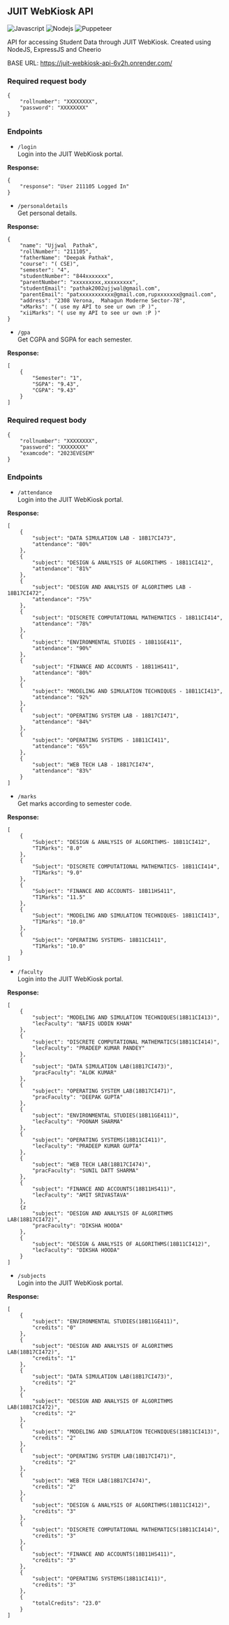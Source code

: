 ## JUIT WebKiosk API

<img alt="Javascript" src="https://img.shields.io/badge/JavaScript-323330?style=for-the-badge&logo=javascript&logoColor=F7DF1E"/> <img alt="Nodejs" src="https://img.shields.io/badge/Node.js-339933?style=for-the-badge&logo=nodedotjs&logoColor=white"/> <img alt="Puppeteer" src="https://img.shields.io/badge/Cheerio-000000?style=for-the-badge"/>

API for accessing Student Data through JUIT WebKiosk. Created using NodeJS, ExpressJS and Cheerio

BASE URL: https://juit-webkiosk-api-6v2h.onrender.com/

### Required request body

```
{
    "rollnumber": "XXXXXXXX",
    "password": "XXXXXXXX"
}
```

### Endpoints

- `/login`  
  Login into the JUIT WebKiosk portal.

**Response:**

```
{
    "response": "User 211105 Logged In"
}
```

- `/personaldetails`  
  Get personal details.

**Response:**

```
{
    "name": "Ujjwal  Pathak",
    "rollNumber": "211105",
    "fatherName": "Deepak Pathak",
    "course": "( CSE)",
    "semester": "4",
    "studentNumber": "844xxxxxxx",
    "parentNumber": "xxxxxxxxx,xxxxxxxxx",
    "studentEmail": "pathak2002ujjwal@gmail.com",
    "parentEmail": "patxxxxxxxxxxx@gmail.com,rupxxxxxxx@gmail.com",
    "address": "2308 Verona,  Mahagun Moderne Sector-78",
    "xMarks": "( use my API to see ur own :P )",
    "xiiMarks": "( use my API to see ur own :P )"
}
```

- `/gpa`  
  Get CGPA and SGPA for each semester.

**Response:**

```
[
    {
        "Semester": "1",
        "SGPA": "9.43",
        "CGPA": "9.43"
    }
]
```

### Required request body

```
{
    "rollnumber": "XXXXXXXX",
    "password": "XXXXXXXX"
    "examcode": "2023EVESEM"
}
```

### Endpoints

- `/attendance`  
  Login into the JUIT WebKiosk portal.

**Response:**

```
[
    {
        "subject": "DATA SIMULATION LAB - 18B17CI473",
        "attendance": "80%"
    },
    {
        "subject": "DESIGN & ANALYSIS OF ALGORITHMS - 18B11CI412",
        "attendance": "81%"
    },
    {
        "subject": "DESIGN AND ANALYSIS OF ALGORITHMS LAB - 18B17CI472",
        "attendance": "75%"
    },
    {
        "subject": "DISCRETE COMPUTATIONAL MATHEMATICS - 18B11CI414",
        "attendance": "78%"
    },
    {
        "subject": "ENVIRONMENTAL STUDIES - 18B11GE411",
        "attendance": "90%"
    },
    {
        "subject": "FINANCE AND ACCOUNTS - 18B11HS411",
        "attendance": "80%"
    },
    {
        "subject": "MODELING AND SIMULATION TECHNIQUES - 18B11CI413",
        "attendance": "92%"
    },
    {
        "subject": "OPERATING SYSTEM LAB - 18B17CI471",
        "attendance": "84%"
    },
    {
        "subject": "OPERATING SYSTEMS - 18B11CI411",
        "attendance": "65%"
    },
    {
        "subject": "WEB TECH LAB - 18B17CI474",
        "attendance": "83%"
    }
]
```

- `/marks`  
  Get marks according to semester code.

**Response:**

```
[
    {
        "Subject": "DESIGN & ANALYSIS OF ALGORITHMS- 18B11CI412",
        "T1Marks": "8.0"
    },
    {
        "Subject": "DISCRETE COMPUTATIONAL MATHEMATICS- 18B11CI414",
        "T1Marks": "9.0"
    },
    {
        "Subject": "FINANCE AND ACCOUNTS- 18B11HS411",
        "T1Marks": "11.5"
    },
    {
        "Subject": "MODELING AND SIMULATION TECHNIQUES- 18B11CI413",
        "T1Marks": "10.0"
    },
    {
        "Subject": "OPERATING SYSTEMS- 18B11CI411",
        "T1Marks": "10.0"
    }
]
```

- `/faculty`  
  Login into the JUIT WebKiosk portal.

**Response:**

```
[
    {
        "subject": "MODELING AND SIMULATION TECHNIQUES(18B11CI413)",
        "lecFaculty": "NAFIS UDDIN KHAN"
    },
    {
        "subject": "DISCRETE COMPUTATIONAL MATHEMATICS(18B11CI414)",
        "lecFaculty": "PRADEEP KUMAR PANDEY"
    },
    {
        "subject": "DATA SIMULATION LAB(18B17CI473)",
        "pracFaculty": "ALOK KUMAR"
    },
    {
        "subject": "OPERATING SYSTEM LAB(18B17CI471)",
        "pracFaculty": "DEEPAK GUPTA"
    },
    {
        "subject": "ENVIRONMENTAL STUDIES(18B11GE411)",
        "lecFaculty": "POONAM SHARMA"
    },
    {
        "subject": "OPERATING SYSTEMS(18B11CI411)",
        "lecFaculty": "PRADEEP KUMAR GUPTA"
    },
    {
        "subject": "WEB TECH LAB(18B17CI474)",
        "pracFaculty": "SUNIL DATT SHARMA"
    },
    {
        "subject": "FINANCE AND ACCOUNTS(18B11HS411)",
        "lecFaculty": "AMIT SRIVASTAVA"
    },
    {z
        "subject": "DESIGN AND ANALYSIS OF ALGORITHMS LAB(18B17CI472)",
        "pracFaculty": "DIKSHA HOODA"
    },
    {
        "subject": "DESIGN & ANALYSIS OF ALGORITHMS(18B11CI412)",
        "lecFaculty": "DIKSHA HOODA"
    }
]
```

- `/subjects`  
  Login into the JUIT WebKiosk portal.

**Response:**

```
[
    {
        "subject": "ENVIRONMENTAL STUDIES(18B11GE411)",
        "credits": "0"
    },
    {
        "subject": "DESIGN AND ANALYSIS OF ALGORITHMS LAB(18B17CI472)",
        "credits": "1"
    },
    {
        "subject": "DATA SIMULATION LAB(18B17CI473)",
        "credits": "2"
    },
    {
        "subject": "DESIGN AND ANALYSIS OF ALGORITHMS LAB(18B17CI472)",
        "credits": "2"
    },
    {
        "subject": "MODELING AND SIMULATION TECHNIQUES(18B11CI413)",
        "credits": "2"
    },
    {
        "subject": "OPERATING SYSTEM LAB(18B17CI471)",
        "credits": "2"
    },
    {
        "subject": "WEB TECH LAB(18B17CI474)",
        "credits": "2"
    },
    {
        "subject": "DESIGN & ANALYSIS OF ALGORITHMS(18B11CI412)",
        "credits": "3"
    },
    {
        "subject": "DISCRETE COMPUTATIONAL MATHEMATICS(18B11CI414)",
        "credits": "3"
    },
    {
        "subject": "FINANCE AND ACCOUNTS(18B11HS411)",
        "credits": "3"
    },
    {
        "subject": "OPERATING SYSTEMS(18B11CI411)",
        "credits": "3"
    },
    {
        "totalCredits": "23.0"
    }
]
```
